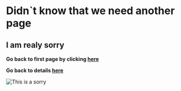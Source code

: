 # Didn`t know that we need another page

## I am realy sorry


__Go back to first page by clicking [here](index.md)__

__Go back to details [here](details.md)__

![This is a sorry](https://media.istockphoto.com/id/1149317024/vector/emoticon-with-sorry-sign.jpg?s=612x612&w=0&k=20&c=wwaOI9ajJ9l8ImT7BgdD0joDR2if0tlydqXEyMUl3d8=)